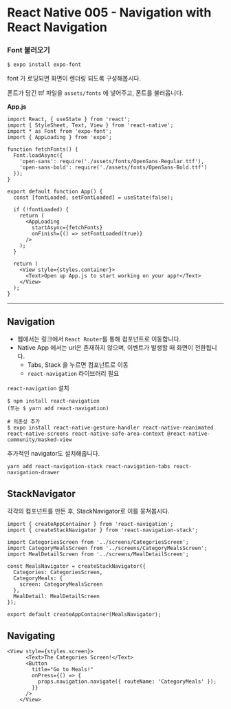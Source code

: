 # React Native 005 - Navigation with React Navigation



### Font 불러오기

```shell
$ expo install expo-font
```



font 가 로딩되면 화면이 렌더링 되도록 구성해봅시다.

폰트가 담긴 ttf 파일을 `assets/fonts` 에 넣어주고, 폰트를 불러옵니다.

**App.js**

```React
import React, { useState } from 'react';
import { StyleSheet, Text, View } from 'react-native';
import * as Font from 'expo-font';
import { AppLoading } from 'expo';

function fetchFonts() {
  Font.loadAsync({
    'open-sans': require('./assets/fonts/OpenSans-Regular.ttf'),
    'open-sans-bold': require('./assets/fonts/OpenSans-Bold.ttf')
  });
}

export default function App() {
  const [fontLoaded, setFontLoaded] = useState(false);

  if (!fontLoaded) {
    return (
      <AppLoading
        startAsync={fetchFonts}
        onFinish={() => setFontLoaded(true)}
      />
    );
  }

  return (
    <View style={styles.container}>
      <Text>Open up App.js to start working on your app!</Text>
    </View>
  );
}
```



---

## Navigation

* 웹에서는 링크에서 `React Router`를 통해 컴포넌트로 이동합니다.
* Native App 에서는 url은 존재하지 않으며, 이벤트가 발생할 때 화면이 전환됩니다.
  * Tabs, Stack 을 누르면 컴포넌트로 이동
  * `react-navigation` 라이브러리 필요

`react-navigation` 설치

```shell
$ npm install react-navigation
(또는 $ yarn add react-navigation)

# 의존성 추가
$ expo install react-native-gesture-handler react-native-reanimated react-native-screens react-native-safe-area-context @react-native-community/masked-view
```

추가적인 navigator도 설치해줍니다.

```shell
yarn add react-navigation-stack react-navigation-tabs react-navigation-drawer
```



## StackNavigator

각각의 컴포넌트를 만든 후, StackNavigator로 이를 뭉쳐봅시다.

```react
import { createAppContainer } from 'react-navigation';
import { createStackNavigator } from 'react-navigation-stack';

import CategoriesScreen from '../screens/CategoriesScreen';
import CategoryMealsScreen from '../screens/CategoryMealsScreen';
import MealDetailScreen from '../screens/MealDetailScreen';

const MealsNavigator = createStackNavigator({
  Categories: CategoriesScreen,
  CategoryMeals: {
    screen: CategoryMealsScreen
  },
  MealDetail: MealDetailScreen
});

export default createAppContainer(MealsNavigator);
```



## Navigating

```react
<View style={styles.screen}>
      <Text>The Categories Screen!</Text>
      <Button
        title="Go to Meals!"
        onPress={() => {
          props.navigation.navigate({ routeName: 'CategoryMeals' });
        }}
      />
    </View>
```

